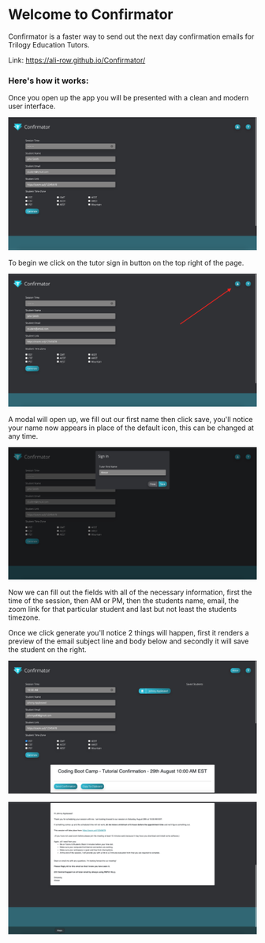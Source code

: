# Welcome to Confirmator

Confirmator is a faster way to send out the next day confirmation emails for Trilogy Education Tutors.

Link: https://ali-row.github.io/Confirmator/

### Here's how it works:

Once you open up the app you will be presented with a clean and modern user interface.

![User interface](images/ui.png)

To begin we click on the tutor sign in button on the top right of the page.

![Tutor sign in button](images/sign-in.png)

A modal will open up, we fill out our first name then click save, you'll notice your name now appears in place of the default icon, this can be changed at any time.

![Tutor sign in modal](images/sign-in-modal.png)

Now we can fill out the fields with all of the necessary information, first the time of the session, then AM or PM, then the students name, email, the zoom link for that particular student and last but not least the students timezone.

Once we click generate you'll notice 2 things will happen, first it renders a preview of the email subject line and body below and secondly it will save the student on the right.

![Generate confirmation](images/generate.png)

![Generate confirmation](images/generate-2.png)





